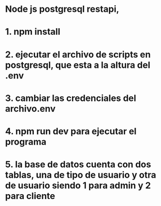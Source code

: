 # Node js postgresql restapi, 
# 1. npm install
# 2. ejecutar el archivo de scripts en postgresql, que esta a la altura del .env
# 3. cambiar las credenciales del archivo.env
# 4. npm run dev para ejecutar el programa
# 5. la base de datos cuenta con dos tablas, una de tipo de usuario y otra de usuario siendo 1 para admin y 2 para cliente
